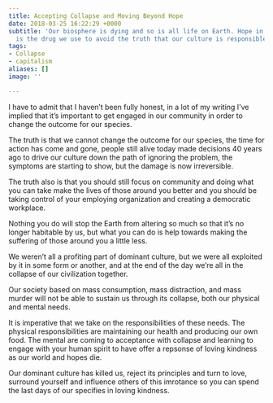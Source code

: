 ```yaml
---
title: Accepting Collapse and Moving Beyond Hope
date: 2018-03-25 16:22:29 +0000
subtitle: 'Our biosphere is dying and so is all life on Earth. Hope in “a solution”
  is the drug we use to avoid the truth that our culture is responsible. '
tags:
- Collapse
- capitalism
aliases: []
image: ''

---
```

I have to admit that I haven’t been fully honest, in a lot of my writing I’ve implied that it’s important to get engaged in our community in order to change the outcome for our species. 

The truth is that we cannot change the outcome for our species, the time for action has come and gone, people still alive today made decisions 40 years ago to drive our culture down the path of ignoring the problem, the symptoms are starting to show, but the damage is now irreversible. 

The truth also is that you should still focus on community and doing what you can take make the lives of those around you better and you should be taking control of your employing organization and creating a democratic workplace.

Nothing you do will stop the Earth from altering so much so that it’s no longer habitable by us, but what you can do is help towards making the suffering of those around you a little less. 

We weren’t all a profiting part of dominant culture, but we were all exploited by it in some form or another, and at the end of the day we’re all in the collapse of our civilization together. 

Our society based on mass consumption, mass distraction, and mass murder will not be able to sustain us through its collapse, both our physical and mental needs. 

It is imperative that we take on the responsibilities of these needs. The physical responsibilities are maintaining our health and producing our own food. The mental are coming to acceptance with collapse and learning to engage with your human spirit to have offer a repsonse of loving kindness as our world and hopes die.

Our dominant culture has killed us, reject its principles and turn to love, surround yourself and influence others of this imrotance so you can spend the last days of our specifies in loving kindness. 